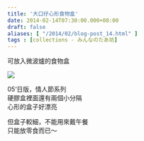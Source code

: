 ```yaml
---
title: '大口仔心形食物盒'
date: 2014-02-14T07:30:00.000+08:00
draft: false
aliases: [ "/2014/02/blog-post_14.html" ]
tags : [collections - みんなのたあ坊]
---
```


可放入微波爐的食物盒  

![](/images/minnanotabo140214.jpg)

05‘日版，情人節系列  
硬膠盒裡面還有兩個小分隔  
心形的盒子好漂亮  


但盒子較細，不能用來戴午餐  
只能放零食而已～
